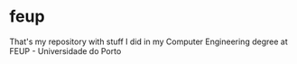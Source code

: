 # feup
That's my repository with stuff I did in my Computer Engineering degree at FEUP - Universidade do Porto
